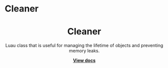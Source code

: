 # Cleaner
<div align="center">
	<h1>Cleaner</h1>
	<p>Luau class that is useful for managing the lifetime of objects and preventing memory leaks.</p>
	<a href="https://revvy02.github.io/Cleaner/"><strong>View docs</strong></a>
</div>
<!--moonwave-hide-before-this-line-->
